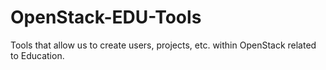 # OpenStack-EDU-Tools
Tools that allow us to create users, projects, etc. within OpenStack related to Education. 
